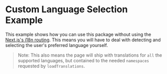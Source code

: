 # Custom Language Selection Example

This example shows how you can use this package without using the [Next.js's i18n routing](https://nextjs.org/docs/advanced-features/i18n-routing). This means you will have to deal with detecting and selecting the user's preferred language yourself.

> Note: This also means the page will ship with translations for `all` the supported languages, but contained to the needed `namespaces` requested by `loadTranslations`.
